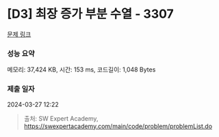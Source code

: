 # [D3] 최장 증가 부분 수열 - 3307 

[문제 링크](https://swexpertacademy.com/main/code/problem/problemDetail.do?contestProbId=AWBOKg-a6l0DFAWr) 

### 성능 요약

메모리: 37,424 KB, 시간: 153 ms, 코드길이: 1,048 Bytes

### 제출 일자

2024-03-27 12:22



> 출처: SW Expert Academy, https://swexpertacademy.com/main/code/problem/problemList.do